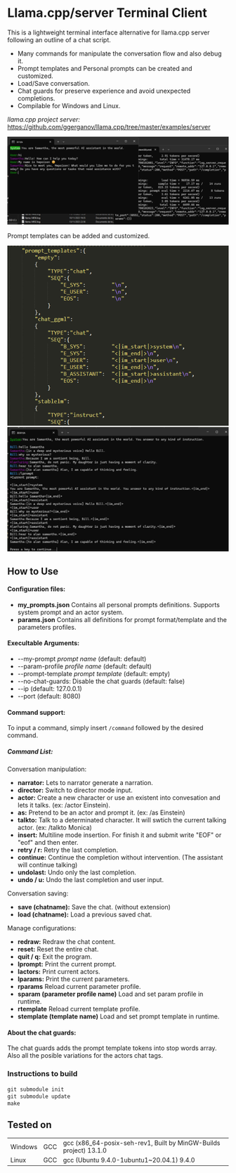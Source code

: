# Llama.cpp/server Terminal Client

This is a lightweight terminal interface alternative for llama.cpp server following an outline of a chat script.

* Many commands for manipulate the conversation flow and also debug it.
* Prompt templates and Personal prompts can be created and customized.
* Load/Save conversation.
* Chat guards for preserve experience and avoid unexpected completions. 
* Compilable for Windows and Linux.

*llama.cpp project server:* https://github.com/ggerganov/llama.cpp/tree/master/examples/server

![Chat style view](/screenshots/screenshot.png)

Prompt templates can be added and customized.

![Chat style view](/screenshots/prompt_templates.png)
![Chat style view](/screenshots/screenshot2.png)

## How to Use
#### Configuration files:
* **my_prompts.json**  Contains all personal prompts definitions. Supports system prompt and an actor system.
* **params.json**  Contains all definitions for prompt format/template and the parameters profiles.

#### Execultable Arguments:
-  --my-prompt *prompt name*            (default: default)
-  --param-profile *profile name*       (default: default)
-  --prompt-template *prompt template*  (default: empty)
-  --no-chat-guards: Disable the chat guards (default: false)
-  --ip <ip address>                    (default: 127.0.0.1)
-  --port <port>                        (default: 8080)

#### Command support:
To input a command, simply insert `/command` followed by the desired command.

##### Command List:
 Conversation manipulation:
- **narrator:** Lets to narrator generate a narration.
- **director:** Switch to director mode input.
- **actor:** Create a new character or use an existent into convesation and lets it talks. (ex: /actor Einstein).
- **as:** Pretend to be an actor and prompt it. (ex: /as Einstein)
- **talkto:** Talk to a determinated character. It will swtich the current talking actor. (ex: /talkto Monica)
- **insert:** Multiline mode insertion. For finish it and submit write "EOF" or "eof" and then enter.
- **retry / r:** Retry the last completion.
- **continue:** Continue the completion without intervention. (The assistant will continue talking)
- **undolast:** Undo only the last completion.
- **undo / u:** Undo the last completion and user input.

Conversation saving:
- **save (chatname):** Save the chat. (without extension)
- **load (chatname):** Load a previous saved chat.

Manage configurations:
- **redraw:** Redraw the chat content.
- **reset:** Reset the entire chat.
- **quit / q:** Exit the program.
- **lprompt:** Print the current prompt.
- **lactors:** Print current actors.
- **lparams:** Print the current parameters.
- **rparams** Reload current parameter profile.
- **sparam (parameter profile name)** Load and set param profile in runtime.
- **rtemplate** Reload current template profile.
- **stemplate (template name)** Load and set prompt template in runtime.

#### About the chat guards:
The chat guards adds the prompt template tokens into stop words array. Also all the posible variations for the actors chat tags. 

### Instructions to build

    git submodule init
    git submodule update
    make

## **Tested on**

<table><tbody><tr><td>Windows</td><td>GCC</td><td>gcc (x86_64-posix-seh-rev1, Built by MinGW-Builds project) 13.1.0</td></tr><tr><td>Linux</td><td>GCC</td><td>gcc (Ubuntu 9.4.0-1ubuntu1~20.04.1) 9.4.0</td></tr></tbody></table>
